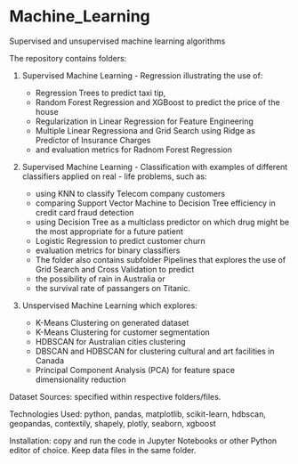 # Machine_Learning
Supervised and unsupervised machine learning algorithms

The repository contains folders:

  1. Supervised Machine Learning - Regression illustrating the use of:
     
     - Regression Trees to predict taxi tip,
     - Random Forest Regression and XGBoost to predict the price of the house
     - Regularization in Linear Regression for Feature Engineering
     - Multiple Linear Regressiona and Grid Search using Ridge as Predictor of Insurance Charges 
     - and evaluation metrics for Radnom Forest Regression
     
  3. Supervised Machine Learning - Classification with examples of different classifiers applied on real - life problems, such as:
     - using KNN to classify Telecom company customers
     - comparing Support Vector Machine to Decision Tree efficiency in credit card fraud detection
     - using Decision Tree as a multiclass predictor on which drug might be the most appropriate for a future patient
     - Logistic Regression to predict customer churn
     - evaluation metrics for binary classifiers
     - The folder also contains subfolder Pipelines that explores the use of Grid Search and Cross Validation to predict 
     - the possibility of rain in Australia or
     - the survival rate of passangers on Titanic.
     
  3. Unspervised Machine Learning which explores:
     - K-Means Clustering on generated dataset
     - K-Means Clustering for customer segmentation
     - HDBSCAN for Australian cities clustering
     - DBSCAN and HDBSCAN for clustering cultural and art facilities in Canada
     - Principal Component Analysis (PCA) for feature space dimensionality reduction  
     
Dataset Sources: specified within respective folders/files.

Technologies Used: python, pandas, matplotlib, scikit-learn, hdbscan, geopandas, contextily, shapely, plotly, seaborn, xgboost

Installation: copy and run the code in Jupyter Notebooks or other Python editor of choice. Keep data files in the same folder.





